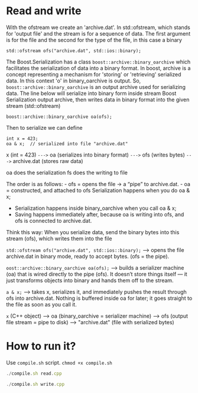 # Read and write

With the ofstream we create an 'archive.dat'. In std::ofstream, which stands for 'output file' and the stream is for a sequence of data. The first argument is for the file and the second for the type of the file, in this case a binary 

```std::ofstream ofs("archive.dat", std::ios::binary);```

The Boost.Serialization has a class `boost::archive::binary_oarchive` which facilitates the serialization of data into a binary format. In boost, archive is a concept representing a mechanism for 'storing' or 'retrieving' serialized data. In this context 'o' in binary_oarchive is output. So, `boost::archive::binary_oarchive` is an output archive used for serializing data. The line below will serialize into binary form inside stream Boost Serialization output archive, then writes data in binary format into the given stream (std::ofstream) 

```boost::archive::binary_oarchive oa(ofs);```

Then to serialize we can define
```
int x = 423;
oa & x;  // serialized into file "archive.dat"
```
x (int = 423) 
    `--->` oa (serializes into binary format) 
    `--->` ofs (writes bytes) 
    `--->` archive.dat (stores raw data)

  oa does the serialization
  fs does the writing to file

The order is as follows:
    - ofs = opens the file → a “pipe” to archive.dat.
    - oa = constructed, and attached to ofs
    Serialization happens when you do 
    oa & x;

- Serialization happens inside binary_oarchive when you call oa & x;
- Saving happens immediately after, because oa is writing into ofs, and ofs is connected to archive.dat.

Think this way: When you serialize data, send the binary bytes into this stream (ofs), which writes them into the file
    
`std::ofstream ofs("archive.dat", std::ios::binary);`
    --> opens the file archive.dat in binary mode, ready to accept bytes. (ofs = the pipe).

`oost::archive::binary_oarchive oa(ofs);`
    --> builds a serializer machine (oa) that is wired directly to the pipe (ofs). It doesn’t store things itself — it just transforms objects into binary and hands them off to the stream.

`a & x;`
    --> takes x, serializes it, and immediately pushes the result through ofs into archive.dat. Nothing is buffered inside oa for later; it goes straight to the file as soon as you call it.

`x` (C++ object) --> oa (binary_oarchive = serializer machine) --> ofs (output file stream = pipe to disk) --> "archive.dat" (file with serialized bytes)  


# How to run it? 
Use `compile.sh` script. `chmod +x compile.sh`
```javascript
./compile.sh read.cpp 
```

```javascript
./compile.sh write.cpp 
```
